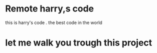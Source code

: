 # Remote harry,s code

this is harry's code . the best code in the world

# let me walk you trough this project